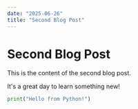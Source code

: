 ```yaml
---
date: "2025-06-26"
title: "Second Blog Post"
---
```

# Second Blog Post

This is the content of the second blog post.

It's a great day to learn something new!

```python
print("Hello from Python!")
```
